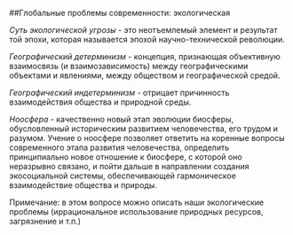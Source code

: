 ##Глобальные проблемы современности: экологическая

*Суть экологической угрозы* - это неотъемлемый элемент и результат той эпохи, которая называется эпохой научно-технической революции.  

*Географический детерминизм* - концепция, признающая объективную взаимосвязь (и взаимозависимость) между географическими объектами и явлениями, между обществом и географической средой.

*Географический индетерминизм* - отрицает причинность взаимодействия общества и природной среды. 

*Ноосфера* - качественно новый этап эволюции биосферы, обусловленный историческим развитием человечества, его трудом и разумом. Учение о ноосфере позволяет ответить на коренные вопросы современного этапа развития человечества, определить принципиально новое отношение к биосфере, с которой оно неразрывно связано, и пойти дальше в направлении создания экосоциальной системы, обеспечивающей гармоническое взаимодействие общества и природы.

Примечание: в этом вопросе можно описать наши экологические проблемы (иррациональное использование природных ресурсов, загрязнение и т.п.)